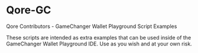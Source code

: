 # Qore-GC
Qore Contributors - GameChanger Wallet Playground Script Examples

These scripts are intended as extra examples that can be used inside of the GameChanger Wallet Playground IDE. Use as you wish and at your own risk. 
